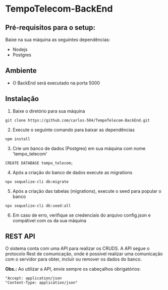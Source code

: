 # TempoTelecom-BackEnd

## Pré-requisitos para o setup:

Baixe na sua máquina as seguintes dependências:

* Nodejs
* Postgres

## Ambiente

* O BackEnd será executado na porta 5000

## Instalação

1. Baixe o diretório para sua máquina 

```
git clone https://github.com/carlos-504/TempoTelecom-BackEnd.git
```

2. Execute o seguinte comando para baixar as dependências 

```
npm install
```

3. Crie um banco de dados (Postgres) em sua máquina com nome 'tempo_telecom'

```
CREATE DATABASE tempo_telecom;
```

4. Após a criação do banco de dados execute as migrations

```
npx sequelize-cli db:migrate
```

5. Após a criação das tabelas (migrations), execute o seed para popular o banco

```
npx sequelize-cli db:seed:all
```
6. Em caso de erro, verifique se credenciais do arquivo config.json e compátivel com os da sua máquina

## REST API
O sistema conta com uma API para realizar os CRUDS. 
A API segue o protocolo Rest de comunicação, onde é possível realizar uma comunicação com o servidor para obter, incluir ou remover os dados do banco. 

**Obs.:** Ao utilizar a API, envie sempre os cabeçalhos obrigatórios:

	"Accept: application/json
	"Content-Type: application/json"
